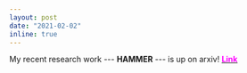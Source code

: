 ```yaml
---
layout: post
date: "2021-02-02" 
inline: true 
---
```



My recent research work --- **HAMMER** --- is up on arxiv! [**<span style="color:magenta">Link</span>**](https://arxiv.org/abs/2102.00824)
